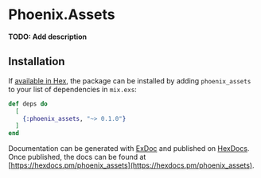 # Phoenix.Assets

**TODO: Add description**

## Installation

If [available in Hex](https://hex.pm/docs/publish), the package can be installed
by adding `phoenix_assets` to your list of dependencies in `mix.exs`:

```elixir
def deps do
  [
    {:phoenix_assets, "~> 0.1.0"}
  ]
end
```

Documentation can be generated with [ExDoc](https://github.com/elixir-lang/ex_doc)
and published on [HexDocs](https://hexdocs.pm). Once published, the docs can
be found at [https://hexdocs.pm/phoenix_assets](https://hexdocs.pm/phoenix_assets).

